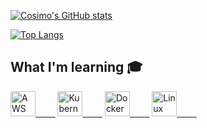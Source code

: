 
[![Cosimo's GitHub stats](https://github-readme-stats.vercel.app/api?username=CosimoMichelagnoli&count_private=true&icon_color=79FE0C&show_icons=true&hide_border=true&bg_color=00000000&text_color=808080&theme=dark)](https://github.com/anuraghazra/github-readme-stats)

[![Top Langs](https://github-readme-stats.vercel.app/api/top-langs/?username=CosimoMichelagnoli&layout=compact&theme=tokyonight&text_color=79FE0C&title_color=FFFFFF&langs_count=10&hide_border=true&bg_color=00000000&hide=php,scss,html,css,cmake,Makefile,Jupyter%20Notebook,Shell)](https://github.com/anuraghazra/github-readme-stats)



## What I'm learning 🎓
[<img src="https://img.icons8.com/dusk/64/000000/amazon.png" width="40px" alt="AWS">&nbsp;&nbsp;&nbsp;&nbsp;&nbsp;&nbsp;&nbsp;&nbsp;](https://aws.amazon.com/)
[<img src="https://img.icons8.com/color/48/000000/kubernetes.png" width="40px" alt="Kubernetes">&nbsp;&nbsp;&nbsp;&nbsp;&nbsp;&nbsp;&nbsp;&nbsp;](https://kubernetes.io/)
[<img src="https://img.icons8.com/dusk/64/000000/docker.png" width="40px" alt="Docker">&nbsp;&nbsp;&nbsp;&nbsp;&nbsp;&nbsp;&nbsp;&nbsp;](https://www.docker.com/)
[<img src="https://img.icons8.com/dusk/64/000000/linux.png" width="40px" alt="Linux">&nbsp;&nbsp;&nbsp;&nbsp;&nbsp;&nbsp;&nbsp;&nbsp;](https://www.linux.it/)
